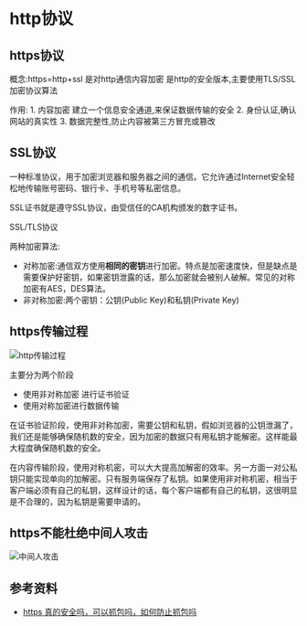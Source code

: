 # http协议

## https协议

概念:https=http+ssl 是对http通信内容加密 是http的安全版本,主要使用TLS/SSL加密协议算法

作用: 1. 内容加密 建立一个信息安全通道,来保证数据传输的安全 2. 身份认证,确认网站的真实性 3. 数据完整性,防止内容被第三方冒充或篡改

## SSL协议

一种标准协议，用于加密浏览器和服务器之间的通信。它允许通过Internet安全轻松地传输账号密码、银行卡、手机号等私密信息。

SSL证书就是遵守SSL协议，由受信任的CA机构颁发的数字证书。

SSL/TLS协议

两种加密算法:

* 对称加密:通信双方使用**相同的密钥**进行加密。特点是加密速度快，但是缺点是需要保护好密钥，如果密钥泄露的话，那么加密就会被别人破解。常见的对称加密有AES，DES算法。
* 非对称加密:两个密钥：公钥(Public Key)和私钥(Private Key)

## https传输过程

![http传输过程](https://imgconvert.csdnimg.cn/aHR0cHM6Ly91cGxvYWQtaW1hZ2VzLmppYW5zaHUuaW8vdXBsb2FkX2ltYWdlcy8yMDUwMjAzLTJhYTQyNTg5ZDY4YmMxODYucG5n?x-oss-process=image/format,png)

主要分为两个阶段

* 使用非对称加密 进行证书验证
* 使用对称加密进行数据传输

在证书验证阶段，使用非对称加密，需要公钥和私钥，假如浏览器的公钥泄漏了，我们还是能够确保随机数的安全，因为加密的数据只有用私钥才能解密。这样能最大程度确保随机数的安全。

在内容传输阶段，使用对称机密，可以大大提高加解密的效率。另一方面一对公私钥只能实现单向的加解密。只有服务端保存了私钥。如果使用非对称机密，相当于客户端必须有自己的私钥，这样设计的话，每个客户端都有自己的私钥，这很明显是不合理的，因为私钥是需要申请的。

## https不能杜绝中间人攻击

![中间人攻击](https://imgconvert.csdnimg.cn/aHR0cHM6Ly91cGxvYWQtaW1hZ2VzLmppYW5zaHUuaW8vdXBsb2FkX2ltYWdlcy8yMDUwMjAzLTM1ZjE1YzFhNjllZTZiMDYucG5n?x-oss-process=image/format,png)




## 参考资料

- [https 真的安全吗，可以抓包吗，如何防止抓包吗](https://blog.csdn.net/gdutxiaoxu/article/details/107393249)
